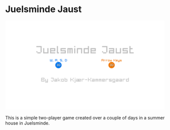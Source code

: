 # Juelsminde Jaust

![](Juelsminde-Jaust.png)

This is a simple two-player game created over a couple of days in a summer house in Juelsminde.